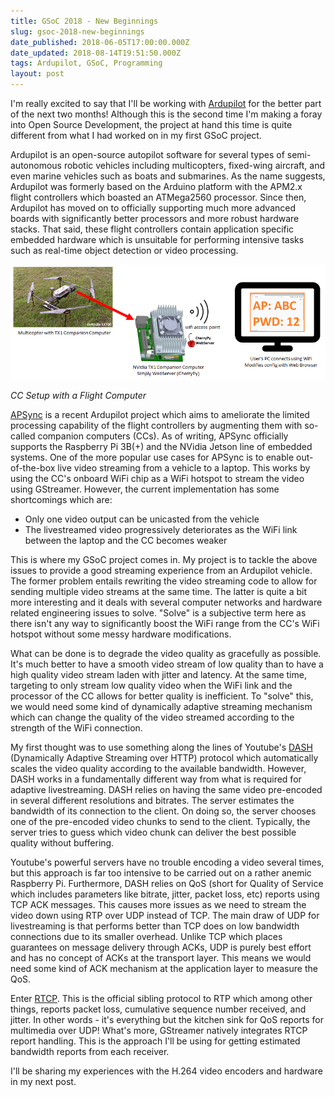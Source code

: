 ```yaml
---
title: GSoC 2018 - New Beginnings
slug: gsoc-2018-new-beginnings
date_published: 2018-06-05T17:00:00.000Z
date_updated: 2018-08-14T19:51:50.000Z
tags: Ardupilot, GSoC, Programming
layout: post
---
```


I\'m really excited to say that I\'ll be working with [Ardupilot](ardupilot.org) for the better part of the next two months! Although this is the second time I\'m making a foray into Open Source Development, the project at hand this time is quite different from what I had worked on in my first GSoC project.

Ardupilot is an open-source autopilot software for several types of semi-autonomous robotic vehicles including multicopters, fixed-wing aircraft, and even marine vehicles such as boats and submarines. As the name suggests, Ardupilot was formerly based on the Arduino platform with the APM2.x flight controllers which boasted an ATMega2560 processor. Since then, Ardupilot has moved on to officially supporting much more advanced boards with significantly better processors and more robust hardware stacks. That said, these flight controllers contain application specific embedded hardware which is unsuitable for performing intensive tasks such as real-time object detection or video processing.

![apsync-configurator](/content/images/2018/08/apsync-configurator.png)

*CC Setup with a Flight Computer*

[APSync](http://ardupilot.org/dev/docs/apsync-intro.html) is a recent Ardupilot project which aims to ameliorate the limited processing capability of the flight controllers by augmenting them with so-called companion computers (CCs). As of writing, APSync officially supports the Raspberry Pi 3B(+) and the NVidia Jetson line of embedded systems. One of the more popular use cases for APSync is to enable out-of-the-box live video streaming from a vehicle to a laptop. This works by using the CC\'s onboard WiFi chip as a WiFi hotspot to stream the video using GStreamer. However, the current implementation has some shortcomings which are:

- Only one video output can be unicasted from the vehicle
- The livestreamed video progressively deteriorates as the WiFi link between the laptop and the CC becomes weaker

This is where my GSoC project comes in. My project is to tackle the above issues to provide a good streaming experience from an Ardupilot vehicle. The former problem entails rewriting the video streaming code to allow for sending multiple video streams at the same time. The latter is quite a bit more interesting and it deals with several computer networks and hardware related engineering issues to solve. \"Solve\" is a subjective term here as there isn\'t any way to significantly boost the WiFi range from the CC\'s WiFi hotspot without some messy hardware modifications.

What can be done is to degrade the video quality as gracefully as possible. It\'s much better to have a smooth video stream of low quality than to have a high quality video stream laden with jitter and latency. At the same time, targeting to only stream low quality video when the WiFi link and the processor of the CC allows for better quality is inefficient. To \"solve\" this, we would need some kind of dynamically adaptive streaming mechanism which can change the quality of the video streamed according to the strength of the WiFi connection.

My first thought was to use something along the lines of Youtube\'s [DASH](https://en.wikipedia.org/wiki/Dynamic_Adaptive_Streaming_over_HTTP) (Dynamically Adaptive Streaming over HTTP) protocol which automatically scales the video quality according to the available bandwidth. However, DASH works in a fundamentally different way from what is required for adaptive livestreaming. DASH relies on having the same video pre-encoded in several different resolutions and bitrates. The server estimates the bandwidth of its connection to the client. On doing so, the server chooses one of the pre-encoded video chunks to send to the client. Typically, the server tries to guess which video chunk can deliver the best possible quality without buffering.

Youtube\'s powerful servers have no trouble encoding a video several times, but this approach is far too intensive to be carried out on a rather anemic Raspberry Pi. Furthermore, DASH relies on QoS (short for Quality of Service which includes parameters like bitrate, jitter, packet loss, etc) reports using TCP ACK messages. This causes more issues as we need to stream the video down using RTP over UDP instead of TCP. The main draw of UDP for livestreaming is that performs  better than TCP does on low bandwidth connections due to its smaller overhead. Unlike TCP which places guarantees on message delivery through ACKs, UDP is purely best effort and has no concept of ACKs at the transport layer. This means we would need some kind of ACK mechanism at the application layer to measure the QoS.

Enter [RTCP](https://tools.ietf.org/html/rfc3550). This is the official sibling protocol to RTP which among other things, reports packet loss, cumulative sequence number received, and jitter. In other words - it\'s everything but the kitchen sink for QoS reports for multimedia over UDP! What\'s more, GStreamer natively integrates RTCP report handling. This is the approach I\'ll be using for getting estimated bandwidth reports from each receiver.

I\'ll be sharing my experiences with the H.264 video encoders and hardware in my next post.
